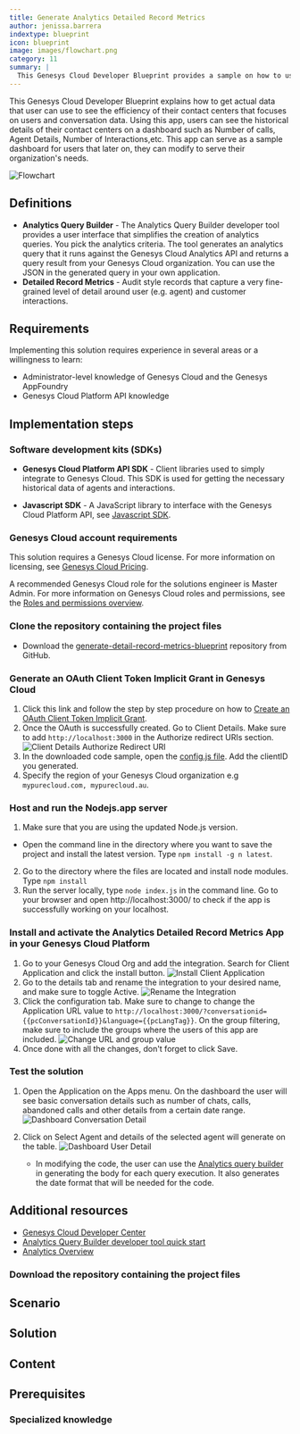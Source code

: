 ```yaml
---
title: Generate Analytics Detailed Record Metrics
author: jenissa.barrera
indextype: blueprint
icon: blueprint
image: images/flowchart.png
category: 11
summary: |
  This Genesys Cloud Developer Blueprint provides a sample on how to use Detailed Records Metrics using the Analytics API. 
---
```


This Genesys Cloud Developer Blueprint explains how to get actual data that user can use to see the efficiency of their contact centers that focuses on users and conversation data. Using this app, users can see the historical details of their contact centers on a dashboard such as Number of calls, Agent Details, Number of Interactions,etc. This app can serve as a sample dashboard for users that later on, they can modify to serve their organization's needs.  

![Flowchart](images/flowchart.png "Flowchart")

## Definitions

* **Analytics Query Builder** - The Analytics Query Builder developer tool provides a user interface that simplifies the creation of analytics queries. You pick the analytics criteria. The tool generates an analytics query that it runs against the Genesys Cloud Analytics API and returns a query result from your Genesys Cloud organization. You can use the JSON in the generated query in your own application.
* **Detailed Record Metrics** - Audit style records that capture a very fine-grained level of detail around user (e.g. agent) and customer interactions.


## Requirements

Implementing this solution requires experience in several areas or a willingness to learn:

- Administrator-level knowledge of Genesys Cloud and the Genesys AppFoundry
- Genesys Cloud Platform API knowledge

## Implementation steps

### Software development kits (SDKs)

* **Genesys Cloud Platform API SDK** - Client libraries used to simply integrate to Genesys Cloud. This SDK is used for getting the necessary historical data of agents and interactions.

* **Javascript SDK** - A JavaScript library to interface with the Genesys Cloud Platform API, see [Javascript SDK](https://www.npmjs.com/package/purecloud-platform-client-v2 "a").



### Genesys Cloud account requirements

This solution requires a Genesys Cloud license. For more information on licensing, see [Genesys Cloud Pricing](https://www.genesys.com/pricing "Opens the pricing article").

A recommended Genesys Cloud role for the solutions engineer is Master Admin. For more information on Genesys Cloud roles and permissions, see the [Roles and permissions overview](https://help.mypurecloud.com/?p=24360 "Opens the Roles and permissions overview article").


### Clone the repository containing the project files

* Download the [generate-detail-record-metrics-blueprint](https://github.com/GenesysCloudBlueprints/analytics-detail-record-metrics-blueprint "Opens the generate-detail-record-metrics-blueprint repository in GitHub") repository from GitHub.

### Generate an OAuth Client Token Implicit Grant in Genesys Cloud
1. Click this link and follow the step by step procedure on how to [Create an OAuth Client Token Implicit Grant](https://help.mypurecloud.com/articles/create-an-oauth-client/ "a"). 
2. Once the OAuth is successfully created. Go to Client Details. Make sure to add `http://localhost:3000` in the Authorize redirect URIs section. 
 ![Client Details Authorize Redirect URI](images/client-details-authorize-redirect-uri.png "Client Details Authorize Redirect URI")
3. In the downloaded code sample, open the [config.js file](https://github.com/jenissabarrera/generate-detail-record-metrics-blueprint/blob/main/docs/scripts/config.js "a"). Add the clientID you generated. 
4. Specify the region of your Genesys Cloud organization e.g `mypurecloud.com, mypurecloud.au`.

### Host and run the Nodejs.app server

1. Make sure that you are using the updated Node.js version. 

  * Open the command line in the directory where you want to save the project and install the latest version. Type `npm install -g n latest`.

2. Go to the directory where the files are located and install node modules. Type `npm install`  
3. Run the server locally, type `node index.js` in the command line. Go to your browser and open http://localhost:3000/ to check if the app is successfully working on your localhost.

### Install and activate the Analytics Detailed Record Metrics App in your Genesys Cloud Platform

1. Go to your Genesys Cloud Org and add the integration. Search for Client Application and click the install button.
 ![Install Client Application](images/client-app-install.png "Install Client Application")
2. Go to the details tab and rename the integration to your desired name, and make sure to toggle Active.
 ![Rename the Integration](images/rename-integration.PNG "Rename the Integration")
3. Click the configuration tab. Make sure to change to change the Application URL value to `http://localhost:3000/?conversationid={{pcConversationId}}&language={{pcLangTag}}`. On the group filtering, make sure to include the groups where the users of this app are included. 
   ![Change URL and group value](images/change-url-and-group.PNG "Change URL and group value")
4. Once done with all the changes, don't forget to click Save.

### Test the solution

1. Open the Application on the Apps menu. On the dashboard the user will see basic conversation details such as number of chats, calls, abandoned calls and other details from a certain date range. 
  ![Dashboard Conversation Detail](images/dashboard-conversation-details.PNG "Dashboard Conversation Detail")
2. Click on Select Agent and details of the selected agent will generate on the table. 
   ![Dashboard User Detail](images/user-details.PNG "Dashboard User Detail")

    * In modifying the code, the user can use the [Analytics query builder](https://developer.genesys.cloud/developer-tools/#/analytics-query-builder "a") in generating the body for each query execution. It also generates the date format that will be needed for the code. 

## Additional resources
* [Genesys Cloud Developer Center](https://developer.mypurecloud.com/ "a")
* [Analytics Query Builder developer tool quick start](https://developer.mypurecloud.com/gettingstarted/developer-tools-analytics-query.html "a")
* [Analytics Overview](https://developer.mypurecloud.com/api/rest/v2/analytics/overview.html#:~:text=Genesys%20Cloud%20provides%20a%20rich,performance%20and%20customer%2Fagent%20interactions. "a")

### Download the repository containing the project files

## Scenario

## Solution

## Content

## Prerequisites

### Specialized knowledge
